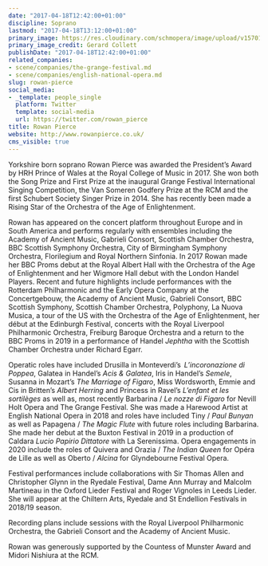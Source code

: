 ```yaml
---
date: "2017-04-18T12:42:00+01:00"
discipline: Soprano
lastmod: "2017-04-18T13:12:00+01:00"
primary_image: https://res.cloudinary.com/schmopera/image/upload/v1570147865/media/2019/10/4_Rowan_Pierce_please_credit_Gerard_Collett_wcs9qq.jpg
primary_image_credit: Gerard Collett
publishDate: "2017-04-18T12:42:00+01:00"
related_companies:
- scene/companies/the-grange-festival.md
- scene/companies/english-national-opera.md
slug: rowan-pierce
social_media:
- _template: people_single
  platform: Twitter
  template: social-media
  url: https://twitter.com/rowan_pierce
title: Rowan Pierce
website: http://www.rowanpierce.co.uk/
cms_visible: true
---
```

Yorkshire born soprano Rowan Pierce was awarded the President’s Award by HRH Prince of Wales at the Royal College of Music in 2017. She won both the Song Prize and First Prize at the inaugural Grange Festival International Singing Competition, the Van Someren Godfery Prize at the RCM and the first Schubert Society Singer Prize in 2014. She has recently been made a Rising Star of the Orchestra of the Age of Enlightenment.

Rowan has appeared on the concert platform throughout Europe and in South America and performs regularly with ensembles including the Academy of Ancient Music, Gabrieli Consort, Scottish Chamber Orchestra, BBC Scottish Symphony Orchestra, City of Birmingham Symphony Orchestra, Florilegium and Royal Northern Sinfonia. In 2017 Rowan made her BBC Proms debut at the Royal Albert Hall with the Orchestra of the Age of  Enlightenment and her Wigmore Hall debut with the London Handel Players.  Recent and future highlights include performances with the Rotterdam Philharmonic and the Early Opera Company at the Concertgebouw, the Academy of Ancient Music, Gabrieli Consort, BBC Scottish Symphony,  Scottish Chamber Orchestra,  Polyphony,  La Nuova Musica,  a tour of the US with the Orchestra of the Age of Enlightenment, her début at the Edinburgh Festival, concerts with the Royal Liverpool Philharmonic Orchestra, Freiburg Baroque Orchestra and a return to the BBC Proms in 2019 in a performance of Handel _Jephtha_ with the Scottish Chamber Orchestra under Richard Egarr.

Operatic roles have included Drusilla in Monteverdi’s  _L’incoronazione di Poppea_, Galatea in Handel’s _Acis & Galatea_, Iris in Handel’s _Semele_, Susanna in Mozart’s _The Marriage of Figaro_, Miss Wordsworth, Emmie and Cis in Britten’s _Albert Herring_ and Princess in Ravel’s _L’enfant et les sortilèges_ as well as, most recently Barbarina / _Le nozze di Figaro_ for Nevill Holt Opera and The Grange Festival.  She was made a Harewood Artist at English National Opera in 2018 and roles have included Tiny / _Paul Bunyan_ as well as Papagena / _The Magic Flute_ with future roles including Barbarina.  She made her debut at the Buxton Festival in 2019 in a production of Caldara _Lucio Papirio Dittatore_ with La Serenissima.  Opera engagements in 2020 include the roles of Quivera and Orazia / _The Indian Queen_ for Opéra de Lille as well as  Oberto / _Alcina_ for Glyndebourne Festival Opera.

Festival performances include collaborations with Sir Thomas Allen and Christopher Glynn in the Ryedale Festival, Dame Ann Murray and Malcolm Martineau in the Oxford Lieder Festival and Roger Vignoles in Leeds Lieder. She will appear at the Chiltern Arts, Ryedale and St Endellion Festivals in 2018/19 season.

Recording plans include sessions with the Royal Liverpool Philharmonic Orchestra, the Gabrieli Consort and the Academy of Ancient Music.

Rowan was generously supported by the Countess of Munster Award and Midori Nishiura at the RCM.